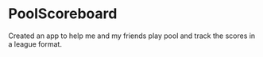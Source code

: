 # PoolScoreboard
Created an app to help me and my friends play pool and track the scores in a league format.
